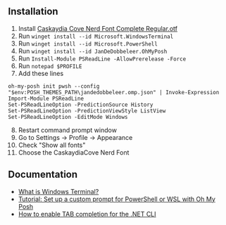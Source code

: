 ## Installation
  
  1. Install [Caskaydia Cove Nerd Font Complete Regular.otf](https://github.com/ryanoasis/nerd-fonts/blob/3b93c9963710a840f12c3f3e4e6f6240e39cbbdc/patched-fonts/CascadiaCode/Regular/complete/Caskaydia%20Cove%20Nerd%20Font%20Complete%20Regular.otf)
  2. Run `winget install --id Microsoft.WindowsTerminal`
  4. Run `winget install --id Microsoft.PowerShell`
  5. Run `winget install --id JanDeDobbeleer.OhMyPosh`
  6. Run `Install-Module PSReadLine -AllowPrerelease -Force`
  7. Run `notepad $PROFILE` 
  8. Add these lines
  ```
  oh-my-posh init pwsh --config "$env:POSH_THEMES_PATH\jandedobbeleer.omp.json" | Invoke-Expression
  Import-Module PSReadLine
  Set-PSReadLineOption -PredictionSource History  
  Set-PSReadLineOption -PredictionViewStyle ListView  
  Set-PSReadLineOption -EditMode Windows
  ```
  8. Restart command prompt window
  9. Go to Settings -> Profile -> Appearance
  10. Check "Show all fonts"
  11. Choose the CaskaydiaCove Nerd Font

## Documentation
- [What is Windows Terminal?](https://learn.microsoft.com/en-us/windows/terminal/)
- [Tutorial: Set up a custom prompt for PowerShell or WSL with Oh My Posh](https://docs.microsoft.com/en-us/windows/terminal/tutorials/custom-prompt-setup)
- [How to enable TAB completion for the .NET CLI](https://learn.microsoft.com/en-us/dotnet/core/tools/enable-tab-autocomplete)
